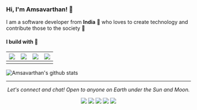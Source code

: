 ### Hi, I'm Amsavarthan! 👋

I am a software developer from **India** 💙 who loves to create technology and contribute those to the society 🌱

#### I build with 📝

| <img src="https://github.com/lvamsavarthan/lvamsavarthan/blob/master/readme/android.svg"> | <img src="https://github.com/lvamsavarthan/lvamsavarthan/blob/master/readme/flutter.svg"> | <img src="https://github.com/lvamsavarthan/lvamsavarthan/blob/master/readme/reactjs.svg"> | <img src="https://github.com/lvamsavarthan/lvamsavarthan/blob/master/readme/vuejs.svg"> |
| :----------------------------------------------------------- | ------------------------------------------------------------ | ------------------------------------------------------------ | ------------------------------------------------------------ |
|                                                              |                                                              |                                                              |                                                              |




![Amsavarthan's github stats](https://github-readme-stats.vercel.app/api?username=lvamsavarthan&hide=["contribs","prs"])

<hr>
<p align="center">
  <i>Let's connect and chat! Open to anyone on Earth under the Sun and Moon.</i>
	<p align="center">
    <a href="https://twitter.com/amsavarthanlv" alt="Twitter"><img src="https://github.com/lvamsavarthan/lvamsavarthan/blob/master/readme/twitter.png"></a>
    <a href="https://www.linkedin.com/in/lvamsavarthan/" alt="Linkedin"><img src="https://github.com/lvamsavarthan/lvamsavarthan/blob/master/readme/linkedin.png"></a>
    <a href="https://www.instagram.com/lvamsavarthan" alt="Instagram"><img src="https://github.com/lvamsavarthan/lvamsavarthan/blob/master/readme/insta.png"></a>
    <a href="https://www.facebook.com/lvamsavarthan/" alt="Facebook"><img src="https://github.com/lvamsavarthan/lvamsavarthan/blob/master/readme/facebook.png"></a>
    <a href="https://github.com/lvamsavarthan" alt="GitHub"><img src="https://github.com/lvamsavarthan/lvamsavarthan/blob/master/readme/github.png"></a>
    </p>
</p>

